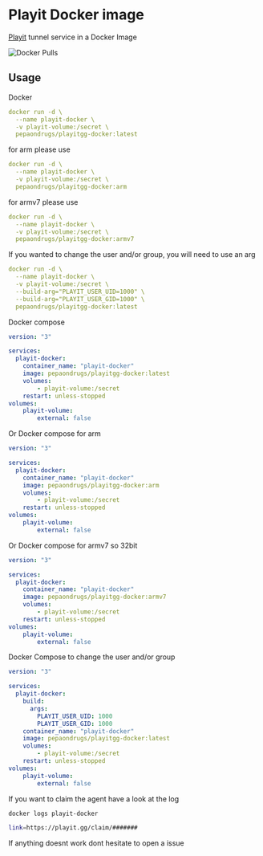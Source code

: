 # Playit Docker image

[Playit](https://playit.gg/) tunnel service in a Docker Image

![Docker Pulls](https://img.shields.io/docker/pulls/pepaondrugs/playitgg-docker)

## Usage



Docker 
```yaml
docker run -d \
  --name playit-docker \
  -v playit-volume:/secret \
  pepaondrugs/playitgg-docker:latest
```

for arm please use
```yaml
docker run -d \
  --name playit-docker \
  -v playit-volume:/secret \
  pepaondrugs/playitgg-docker:arm
```

for armv7 please use
```yaml
docker run -d \
  --name playit-docker \
  -v playit-volume:/secret \
  pepaondrugs/playitgg-docker:armv7   
```

If you wanted to change the user and/or group, you will need to use an arg
```yaml
docker run -d \
  --name playit-docker \
  -v playit-volume:/secret \
  --build-arg="PLAYIT_USER_UID=1000" \
  --build-arg="PLAYIT_USER_GID=1000" \
  pepaondrugs/playitgg-docker:latest   
```

Docker compose

```yaml
version: "3"

services:
  playit-docker:
    container_name: "playit-docker"
    image: pepaondrugs/playitgg-docker:latest
    volumes:
        - playit-volume:/secret
    restart: unless-stopped
volumes:
    playit-volume:
        external: false
```

Or Docker compose for arm

```yaml
version: "3"

services:
  playit-docker:
    container_name: "playit-docker"
    image: pepaondrugs/playitgg-docker:arm
    volumes:
        - playit-volume:/secret
    restart: unless-stopped
volumes:
    playit-volume:
        external: false
```

Or Docker compose for armv7 so 32bit


```yaml
version: "3"

services:
  playit-docker:
    container_name: "playit-docker"
    image: pepaondrugs/playitgg-docker:armv7
    volumes:
        - playit-volume:/secret
    restart: unless-stopped
volumes:
    playit-volume:
        external: false
```


Docker Compose to change the user and/or group


```yaml
version: "3"

services:
  playit-docker:
    build:
      args:
        PLAYIT_USER_UID: 1000
        PLAYIT_USER_GID: 1000
    container_name: "playit-docker"
    image: pepaondrugs/playitgg-docker:latest
    volumes:
        - playit-volume:/secret
    restart: unless-stopped
volumes:
    playit-volume:
        external: false
```

If you want to claim the agent have a look at the log
```bash
docker logs playit-docker
```
```bash
link=https://playit.gg/claim/#######
```

If anything doesnt work dont hesitate to open a issue
